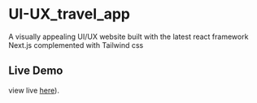 # UI-UX_travel_app
A visually appealing UI/UX website built with the latest react framework Next.js complemented with Tailwind css

## Live Demo

view live [here]( https://ui-ux-travel-app-olive.vercel.app/)).

